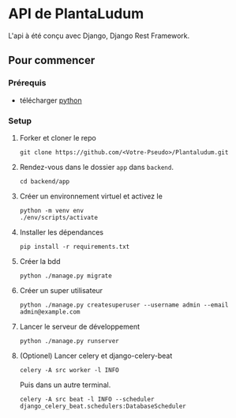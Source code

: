 # API de PlantaLudum

L'api à été conçu avec Django, Django Rest Framework.

## Pour commencer

### Prérequis

* télécharger [python](https://www.python.org/)

### Setup

1. Forker et cloner le repo

    ```shell
    git clone https://github.com/<Votre-Pseudo>/Plantaludum.git
    ```

2. Rendez-vous dans le dossier `app` dans `backend`.

    ```shell
    cd backend/app
    ```

3. Créer un environnement virtuel et activez le

    ```shell
    python -m venv env
    ./env/scripts/activate
    ```

4. Installer les dépendances

    ```shell
    pip install -r requirements.txt
    ```

5. Créer la bdd

    ```shell
    python ./manage.py migrate
    ```

6. Créer un super utilisateur

    ```shell
    python ./manage.py createsuperuser --username admin --email admin@example.com
    ```

7. Lancer le serveur de développement

    ```shell
    python ./manage.py runserver
    ```

8. (Optionel) Lancer celery et django-celery-beat

    ```shell
    celery -A src worker -l INFO
    ```

    Puis dans un autre terminal.

    ```shell
    celery -A src beat -l INFO --scheduler django_celery_beat.schedulers:DatabaseScheduler
    ```
